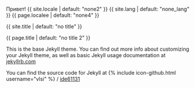 Привет!
{{ site.locale | default: "none2" }}
{{ site.lang | default: "none_lang" }}
{{ page.localee | default: "none4" }}

{{ site.title | default: "no title" }}

{{ page.title | default: "no title 2" }}

This is the base Jekyll theme. You can find out more info about customizing your Jekyll theme, as well as basic Jekyll usage documentation at [jekyllrb.com](http://jekyllrb.com/)

You can find the source code for Jekyll at
{% include icon-github.html username="vlsi" %} /
[ide61131](https://github.com/vlsi/ide61131)
